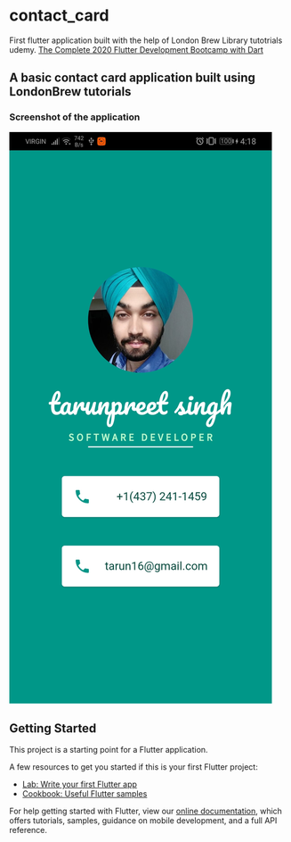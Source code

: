 # contact_card

First flutter application built with the help of London Brew Library tutotrials udemy.
[The Complete 2020 Flutter Development Bootcamp with Dart](https://www.udemy.com/course/flutter-bootcamp-with-dart/)


## A basic contact card application built using LondonBrew tutorials

### Screenshot of the application

![Landing Screen](https://github.com/Tarunpreetsingh16/Flutter/blob/master/contact_card/screenshots/landingScreen.jpg)

## Getting Started

This project is a starting point for a Flutter application.

A few resources to get you started if this is your first Flutter project:

- [Lab: Write your first Flutter app](https://flutter.dev/docs/get-started/codelab)
- [Cookbook: Useful Flutter samples](https://flutter.dev/docs/cookbook)

For help getting started with Flutter, view our
[online documentation](https://flutter.dev/docs), which offers tutorials,
samples, guidance on mobile development, and a full API reference.
